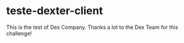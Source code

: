 # teste-dexter-client

This is the test of Dex Company. Thanks a lot to the Dex Team for this challenge!